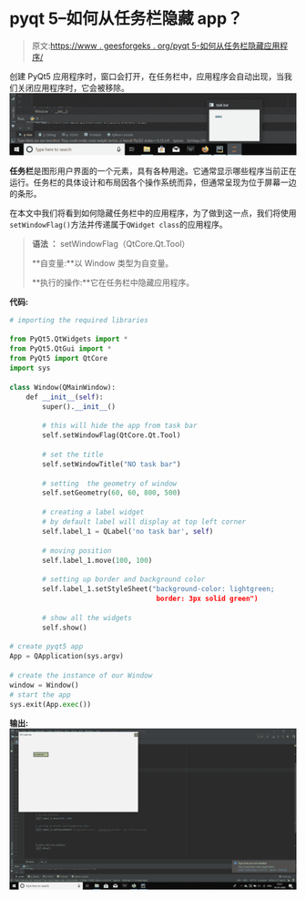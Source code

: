 # pyqt 5–如何从任务栏隐藏 app？

> 原文:[https://www . geesforgeks . org/pyqt 5-如何从任务栏隐藏应用程序/](https://www.geeksforgeeks.org/pyqt5-how-to-hide-app-from-taskbar/)

创建 PyQt5 应用程序时，窗口会打开，在任务栏中，应用程序会自动出现，当我们关闭应用程序时，它会被移除。
![](img/68e9713004f5b6ad1a84cea7c41cd03f.png)

**任务栏**是图形用户界面的一个元素，具有各种用途。它通常显示哪些程序当前正在运行。任务栏的具体设计和布局因各个操作系统而异，但通常呈现为位于屏幕一边的条形。

在本文中我们将看到如何隐藏任务栏中的应用程序，为了做到这一点，我们将使用`setWindowFlag()`方法并传递属于`QWidget class`的应用程序。

> **语法 ：** setWindowFlag（QtCore.Qt.Tool）
> 
> **自变量:**以 Window 类型为自变量。
> 
> **执行的操作:**它在任务栏中隐藏应用程序。

**代码:**

```py
# importing the required libraries

from PyQt5.QtWidgets import * 
from PyQt5.QtGui import * 
from PyQt5 import QtCore
import sys

class Window(QMainWindow):
    def __init__(self):
        super().__init__()

        # this will hide the app from task bar
        self.setWindowFlag(QtCore.Qt.Tool)

        # set the title
        self.setWindowTitle("NO task bar")

        # setting  the geometry of window
        self.setGeometry(60, 60, 800, 500)

        # creating a label widget
        # by default label will display at top left corner
        self.label_1 = QLabel('no task bar', self)

        # moving position
        self.label_1.move(100, 100)

        # setting up border and background color
        self.label_1.setStyleSheet("background-color: lightgreen;
                                    border: 3px solid green")

        # show all the widgets
        self.show()

# create pyqt5 app
App = QApplication(sys.argv)

# create the instance of our Window
window = Window()
# start the app
sys.exit(App.exec())
```

**输出:**
![pyqt-hide-taskbar-app](img/c19e86de1470f192e5bc0db2e354a54a.png)